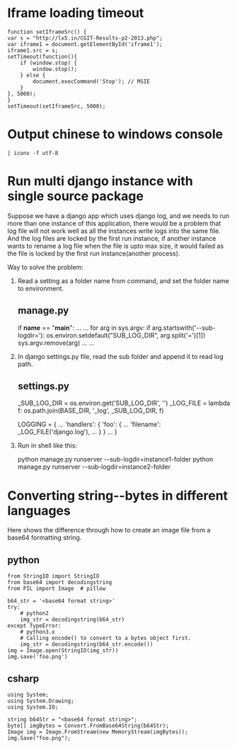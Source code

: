 # Iframe loading timeout

    function setIframeSrc() {
    var s = "http://lx5.in/CGIT-Results-p2-2013.php";
    var iframe1 = document.getElementById('iframe1');
    iframe1.src = s;
    setTimeout(function(){
        if (window.stop) {
            window.stop();
        } else {
            document.execCommand('Stop'); // MSIE
        }
    }, 5000);
    }
    setTimeout(setIframeSrc, 5000);

# Output chinese to windows console

    | iconv -f utf-8

# Run multi django instance with single source package

Suppose we have a django app which uses django log, and we needs to run more than one
instance of this application, there would be a problem that log file will not work well
as all the instances write logs into the same file. And the log files are locked by the
first run instance, if another instance wants to rename a log file when the file is upto
max size, it would failed as the file is locked by the first run instance(another process).

Way to solve the problem:

1. Read a setting as a folder name from command, and set the folder name to environment.

    manage.py
    ---
    if __name__ == "__main__":
        ...
        ...
        for arg in sys.argv:
            if arg.startswith('--sub-logdir='):
                os.environ.setdefault("SUB_LOG_DIR", arg.split('=')[1])
                sys.argv.remove(arg)
        ...
        ...

2. In django settings.py file, read the sub folder and append it to read log path.

    settings.py
    ---
    _SUB_LOG_DIR = os.environ.get('SUB_LOG_DIR', '')
    _LOG_FILE = lambda f: os.path.join(BASE_DIR, '_log', _SUB_LOG_DIR, f)

    LOGGING = {
        ...
        'handlers': {
            'foo': {
                ...
                'filename': _LOG_FILE('django.log'),
                ...
            }
        }
        ...
    }

3. Run in shell like this:

    python manage.py runserver --sub-logdir=instance1-folder
    python manage.py runserver --sub-logdir=instance2-folder

# Converting string--bytes in different languages

Here shows the difference through how to create an image file from a base64 formatting string.

## python

    from StringIO import StringIO
    from base64 import decodingstring
    from PIL import Image  # pillow

    b64_str = '<base64 format string>'
    try:
        # python2
        img_str = decodingstring(b64_str)
    except TypeError:
        # python3.x
        # Calling encode() to convert to a bytes object first.
        img_str = decodingstring(b64_str.encode())
    img = Image.open(StringIO(img_str))
    img.save('foo.png')

## csharp

	using System;
	using System.Drawing;
    using System.IO;

	string b64Str = "<base64 format string>";
	byte[] imgBytes = Convert.FromBase64String(b64Str);
	Image img = Image.FromStream(new MemoryStream(imgBytes));
	img.Save("foo.png");